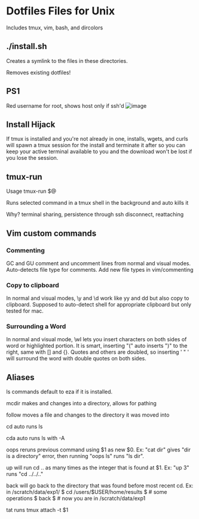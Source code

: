 # Dotfiles Files for Unix
Includes tmux, vim, bash, and dircolors

## ./install.sh
Creates a symlink to the files in these directories.

Removes existing dotfiles!

## PS1
Red username for root, shows host only if ssh'd
![image](https://github.com/user-attachments/assets/1c3df369-b1f0-4544-b4b7-f85794d015fd)

## Install Hijack
If tmux is installed and you're not already in one, installs, wgets, and curls will spawn a tmux session for the install and terminate it after so you can keep your active terminal available to you and the download won't be lost if you lose the session.

## tmux-run
Usage tmux-run $@

Runs selected command in a tmux shell in the background and auto kills it

Why? terminal sharing, persistence through ssh disconnect, reattaching

## Vim custom commands
### Commenting
GC and GU comment and uncomment lines from normal and visual modes. Auto-detects file type for comments.
Add new file types in vim/commenting

### Copy to clipboard
In normal and visual modes, \y and \d work like yy and dd but also copy to clipboard. Supposed to auto-detect shell for appropriate clipboard but only tested for mac.

### Surrounding a Word
In normal and visual mode, \wI lets you insert characters on both sides of word or highlighted portion. It is smart, inserting "(" auto inserts ")" to the right, same with [] and {}. 
Quotes and others are doubled, so inserting ' " ' will surround the word with double quotes on both sides.

## Aliases
ls commands default to eza if it is installed.

mcdir makes and changes into a directory, allows for pathing

follow moves a file and changes to the directory it was moved into

cd auto runs ls

cda auto runs ls with -A

oops reruns previous command using $1 as new $0. Ex: "cat dir" gives "dir is a directory" error, then running "oops ls" runs "ls dir".

up will run cd .. as many times as the integer that is found at $1. Ex: "up 3" runs "cd ../../.."

back will go back to the directory that was found before most recent cd. Ex: in /scratch/data/exp1/ $ cd /users/$USER/home/results $ # some operations $ back $ # now you are in /scratch/data/exp1

tat runs tmux attach -t $1  
